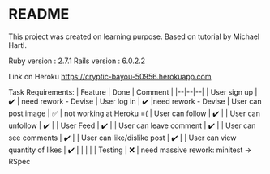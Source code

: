 # README

This project was created on learning purpose. Based on tutorial by Michael Hartl.

Ruby version : 2.7.1
Rails version : 6.0.2.2

Link on Heroku
https://cryptic-bayou-50956.herokuapp.com


Task Requirements:
| Feature | Done | Comment |
|--|--|--|
| User sign up | ✔️ | need rework - Devise
| User log in | ✔️ |need rework - Devise
| User can post image | ✅ | not working at Heroku =(
| User can follow | ✔️ | 
| User can unfollow | ✔️ |
| User Feed | ✔️ | 
| User can leave comment | ✔️ |
| User can see comments | ✔️ |
| User can like/dislike post | ✔️ | 
| User can view quantity of likes | ✔️ |
|  |  | 
| Testing | ❌ | need massive rework: minitest -> RSpec
